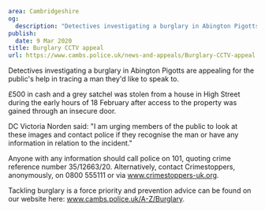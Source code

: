 ```yaml
area: Cambridgeshire
og:
  description: "Detectives investigating a burglary in Abington Pigotts are appealing for the public\u2019s help in tracing a man they\u2019d like to speak to."
publish:
  date: 9 Mar 2020
title: Burglary CCTV appeal
url: https://www.cambs.police.uk/news-and-appeals/Burglary-CCTV-appeal
```

Detectives investigating a burglary in Abington Pigotts are appealing for the public's help in tracing a man they'd like to speak to.

£500 in cash and a grey satchel was stolen from a house in High Street during the early hours of 18 February after access to the property was gained through an insecure door.

DC Victoria Norden said: "I am urging members of the public to look at these images and contact police if they recognise the man or have any information in relation to the incident."

Anyone with any information should call police on 101, quoting crime reference number 35/12663/20. Alternatively, contact Crimestoppers, anonymously, on 0800 555111 or via www.crimestoppers-uk.org.

Tackling burglary is a force priority and prevention advice can be found on our website here: www.cambs.police.uk/A-Z/Burglary.

